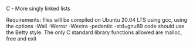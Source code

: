 C - More singly linked lists

Requirements:
	files will be compiled on Ubuntu 20.04 LTS using gcc, using the options -Wall -Werror -Wextra -pedantic -std=gnu89
	code should use the Betty style.
	The only C standard library functions allowed are malloc, free and exit

